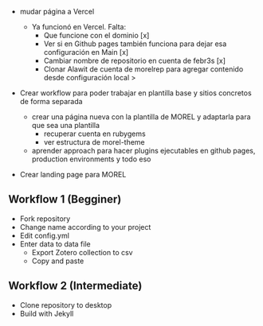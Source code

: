 - mudar página a Vercel

	- Ya funcionó en Vercel. Falta:
		- Que funcione con el dominio [x]
		- Ver si en Github pages también funciona para dejar esa configuración en Main [x]
		- Cambiar nombre de repositorio en cuenta de febr3s [x]
		- Clonar Alawit de cuenta de morelrep para agregar contenido desde configuración local >

- Crear workflow para poder trabajar en plantilla base y sitios concretos de forma separada
	- crear una página nueva con la plantilla de MOREL y adaptarla para que sea una plantilla
		- recuperar cuenta en rubygems
		- ver estructura de morel-theme
	- aprender approach para hacer plugins ejecutables en github pages, production environments y todo eso

- Crear landing page para MOREL


## Workflow 1 (Begginer)

- Fork repository
- Change name according to your project
- Edit config.yml
- Enter data to data file
	- Export Zotero collection to csv
	- Copy and paste
	
## Workflow 2 (Intermediate)

- Clone repository to desktop
- Build with Jekyll



